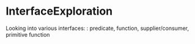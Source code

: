 # InterfaceExploration
Looking into various interfaces: : predicate, function, supplier/consumer, primitive function
